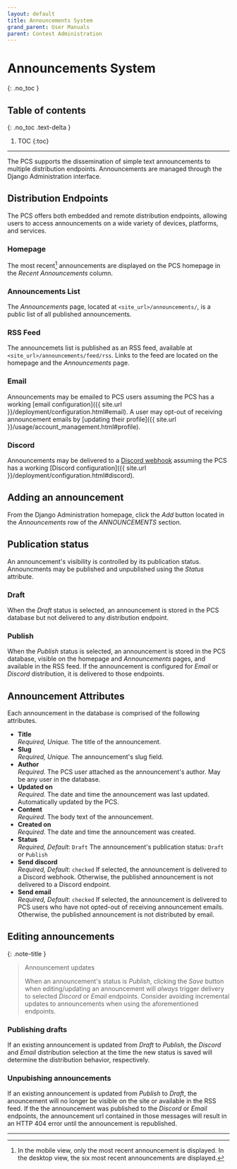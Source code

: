 ```yaml
---
layout: default
title: Announcements System
grand_parent: User Manuals
parent: Contest Administration
---
```



# Announcements System
{: .no_toc }

## Table of contents
{: .no_toc .text-delta }

1. TOC
{:toc}

---

The PCS supports the dissemination of simple text announcements to multiple distribution endpoints. Announcements are managed through the Django Administration interface. 

##  Distribution Endpoints

The PCS offers both embedded and remote distribution endpoints, allowing users to access announcements on a wide variety of devices, platforms, and services.

### Homepage

The most recent[^1] announcements are displayed on the PCS homepage in the *Recent Announcements* column.

### Announcements List

The *Announcements* page, located at `<site_url>/announcements/`, is a public list of all published announcements.

### RSS Feed

The announcemets list is published as an RSS feed, available at `<site_url>/announcements/feed/rss`. Links to the feed are located on the homepage and the *Announcements* page.

### Email

Announcements may be emailed to PCS users assuming the PCS has a working [email configuration]({{ site.url }}/deployment/configuration.html#email). A user may opt-out of receiving announcement emails by [updating their profile]({{ site.url }}/usage/account_management.html#profile).

### Discord

Announcements may be delivered to a [Discord webhook](https://support.discord.com/hc/en-us/articles/228383668-Intro-to-Webhooks) assuming the PCS has a working [Discord configuration]({{ site.url }}/deployment/configuration.html#discord).

## Adding an announcement

From the Django Administration homepage, click the *Add* button located in the *Announcements* row of the *ANNOUNCEMENTS* section. 

## Publication status

An announcement's visibility is controlled by its publication status. Announcments may be published and unpublished using the *Status* attribute.

### Draft

When the *Draft* status is selected, an announcement is stored in the PCS database but not delivered to any distribution endpoint.

### Publish

When the *Publish* status is selected, an announcement is stored in the PCS database, visible on the homepage and *Announcements* pages, and available in the RSS feed. If the announcement is configured for  *Email* or *Discord* distribution, it is delivered to those endpoints.

## Announcement Attributes

Each announcement in the database is comprised of the following attributes.

- **Title**  
  *Required, Unique.* The title of the announcement.
- **Slug**  
  *Required, Unique.* The announcement's slug field.
- **Author**  
  *Required.* The PCS user attached as the announcement's author. May be any user in the database.
- **Updated on**  
  *Required.* The date and time the announcement was last updated. Automatically updated by the PCS. 
- **Content**  
  *Required.* The body text of the announcement.
- **Created on**  
  *Required.* The date and time the announcement was created.
- **Status**  
  *Required, Default*: `Draft` The announcement's publication status: `Draft` or `Publish`
- **Send discord**  
  *Required, Default*: `checked` If selected, the announcement is delivered to a Discord webhook. Otherwise, the published announcement is not delivered to a Discord endpoint.
- **Send email**  
  *Required, Default*: `checked`  If selected, the announcement is delivered to PCS users who have not opted-out of receiving announcement emails. Otherwise, the published announcement is not distributed by email.

## Editing announcements

{: .note-title }
> Announcement updates
>
> When an announcement's status is *Publish*, clicking the *Save* button when editing/updating an announcement will *always* trigger delivery to selected *Discord* or *Email* endpoints. Consider avoiding incremental updates to announcements when using the aforementioned endpoints.

### Publishing drafts

If an existing announcement is updated from *Draft* to *Publish*, the *Discord* and *Email* distribution selection at the time the new status is saved will determine the distribution behavior, respectively.

### Unpubishing announcements

If an existing announcement is updated from *Publish* to *Draft*, the anouncement will no longer be visible on the site or available in the RSS feed. If the the announcement was published to the *Discord* or *Email* endpoints, the announcement url contained in those messages will result in an HTTP 404 error until the announcement is republished.

---
[^1]: In the mobile view, only the most recent announcement is displayed. In the desktop view, the six most recent announcements are displayed. 